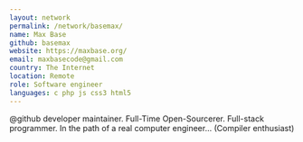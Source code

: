 ```yaml
---
layout: network
permalink: /network/basemax/
name: Max Base
github: basemax
website: https://maxbase.org/
email: maxbasecode@gmail.com
country: The Internet
location: Remote
role: Software engineer
languages: c php js css3 html5
---
```


@github developer maintainer. Full-Time Open-Sourcerer. Full-stack programmer. In the path of a real computer engineer... (Compiler enthusiast)
